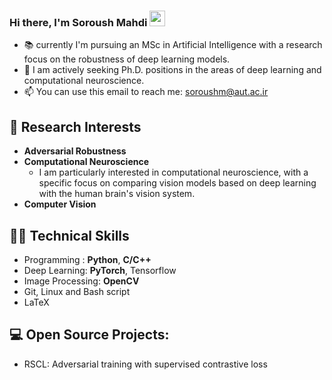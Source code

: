 ### Hi there, I'm Soroush Mahdi <img src="https://media.giphy.com/media/hvRJCLFzcasrR4ia7z/giphy.gif" width="25px">

- :books: currently I'm pursuing an MSc in Artificial Intelligence with a research focus on the robustness of deep learning models.
- 📑 I am actively seeking Ph.D. positions in the areas of deep learning and computational neuroscience.
- 📫 You can use this email to reach me: soroushm@aut.ac.ir

## 📔 Research Interests
- **Adversarial Robustness**
- **Computational Neuroscience**
  - I am particularly interested in computational neuroscience, with a specific focus on comparing vision models based on deep learning with the human brain's vision system.
- **Computer Vision**


## 👨‍💻 Technical Skills
- Programming : **Python**, **C/C++**
- Deep Learning: **PyTorch**, Tensorflow
- Image Processing: **OpenCV**
- Git, Linux and Bash script
- LaTeX

## 💻 Open Source Projects:
- RSCL: Adversarial training with supervised contrastive loss
